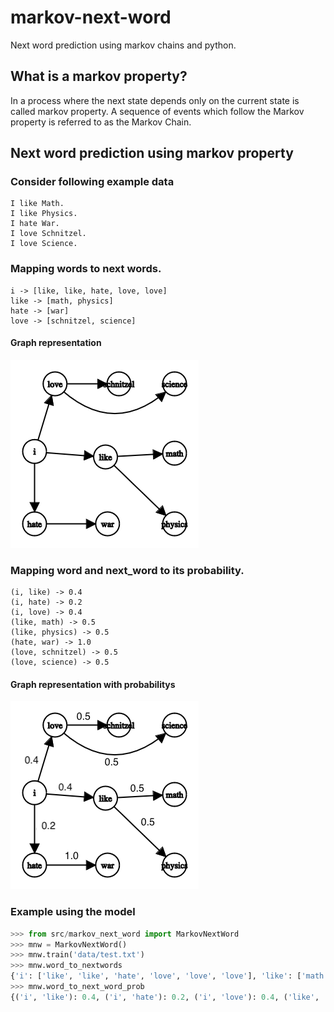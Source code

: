 # markov-next-word
Next word prediction using markov chains and python.

## What is a markov property?
In a process where the next state depends only on the current state is called markov property.
A sequence of events which follow the Markov property is referred to as the Markov Chain.

## Next word prediction using markov property

### Consider following example data

```console
I like Math.
I like Physics.
I hate War.
I love Schnitzel.
I love Science.
```

### Mapping words to next words.

```console
i -> [like, like, hate, love, love]
like -> [math, physics]
hate -> [war]
love -> [schnitzel, science]
```
#### Graph representation

![image](./res/graph.png)

### Mapping word and next_word to its probability.

```console
(i, like) -> 0.4
(i, hate) -> 0.2
(i, love) -> 0.4
(like, math) -> 0.5
(like, physics) -> 0.5
(hate, war) -> 1.0
(love, schnitzel) -> 0.5
(love, science) -> 0.5
```
#### Graph representation with probabilitys

![image](./res/graph_probs.png)

### Example using the model

```python
>>> from src/markov_next_word import MarkovNextWord
>>> mnw = MarkovNextWord()
>>> mnw.train('data/test.txt')
>>> mnw.word_to_nextwords
{'i': ['like', 'like', 'hate', 'love', 'love', 'love'], 'like': ['math', 'physics'], 'hate': ['war'], 'love': ['schnitzel', 'science']}
>>> mnw.word_to_next_word_prob
{('i', 'like'): 0.4, ('i', 'hate'): 0.2, ('i', 'love'): 0.4, ('like', 'math'): 0.5, ('like', 'physics'): 0.5, ('hate', 'war'): 1.0, ('love', 'schnitzel'): 0.5, ('love', 'science'): 0.5}
```
